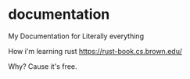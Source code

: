 # documentation
My Documentation for Literally everything

How i'm learning rust https://rust-book.cs.brown.edu/

Why? Cause it's free.
